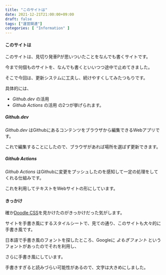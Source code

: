 ```yaml
---
title: "このサイトは"
date: 2021-12-21T21:00:00+09:00
draft: false
tags: ["運営関連"]
cotegories: [ "Information" ]
---
```


#### このサイトは

このサイトは、見切り発車Pが思いついたことをなんでも書くサイトです。

今まで何個ものサイトを、なんでも書くといいつつ途中で止めてきました。

そこで今回は、更新システムに工夫し、続けやすくしてみたつもりです。

具体的には、
- _Github.dev_ の活用
- _Github Actions_ の活用
の2つが挙げられます。

##### Github.dev

_Github.dev_ はGithubにあるコンテンツをブラウザから編集できるWebアプリです。

これで編集することにしたので、ブラウザがあれば場所を選ばず更新できます。

##### Github Actions

_Github Actions_ はGithubに変更をプッシュしたのを感知して一定の処理をしてくれる仕組みです。

これを利用してテキストをWebサイトの形にしています。

#### きっかけ

確か[Doodle CSS](https://chr15m.github.io/DoodleCSS/)を見かけたのがきっかけだった気がします。

サイトを手書き風にするスタイルシートで、見ての通り、このサイトも大々的に手書き風です。

日本語で手書き風のフォントを探したところ、Googleに _よもぎフォント_ というフォントがあったのでそれを利用し、

さらに手書き風にしています。

手書きすぎると読みづらい可能性があるので、文字は大きめにしました。
